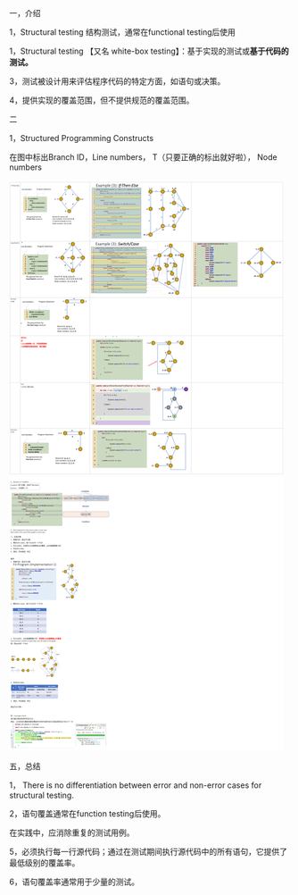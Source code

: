 一，介绍

1，Structural testing 结构测试，通常在functional testing后使用

1，Structural testing 【又名 white-box testing】：基于实现的测试或**基于代码的测试。**

3，测试被设计用来评估程序代码的特定方面，如语句或决策。

4，提供实现的覆盖范围，但不提供规范的覆盖范围。

 

二

1，Structured Programming Constructs 

在图中标出Branch ID，Line numbers， T（只要正确的标出就好啦）， Node numbers



![image-20240127183305096](assets\image-20240127183305096.png)

五，总结

1， There is no differentiation between error and non-error cases for structural testing. 

2，语句覆盖通常在function testing后使用。

在实践中，应消除重复的测试用例。

5，必须执行每一行源代码；通过在测试期间执行源代码中的所有语句，它提供了最低级别的覆盖率。

6，语句覆盖率通常用于少量的测试。